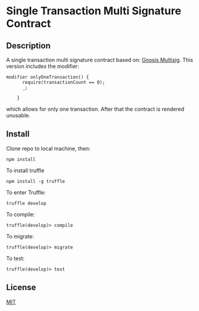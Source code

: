 # Single Transaction Multi Signature Contract

## Description
A single transaction multi signature contract based on: [Gnosis Multisig](https://github.com/gnosis/MultiSigWallet).
This version includes the modifier:
```    
modifier onlyOneTransaction() {
      require(transactionCount == 0);
      _;

    }
```
which allows for only one transaction. After that the contract is rendered unusable.


## Install
Clone repo to local machine, then:
```
npm install
```
To install truffle
```
npm install -g truffle
```
To enter Truffle:
```
truffle develop
```
To compile:
```
truffle(develop)> compile
```
To migrate:
```
truffle(develop)> migrate
```
To test:
```
truffle(develop)> test
```
## License
[MIT](https://github.com/OpenZeppelin/zeppelin-solidity/blob/master/LICENSE)
